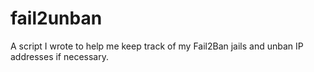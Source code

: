 # fail2unban
A script I wrote to help me keep track of my Fail2Ban jails and unban IP addresses if necessary.
